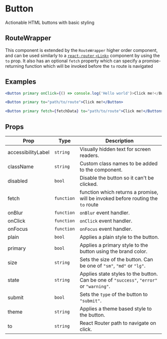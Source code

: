 # Button

Actionable HTML buttons with basic styling

## RouteWrapper

This component is extended by the `RouteWrapper` higher order component, and can be used similarly to a [`react-router` `<Link>`](https://reacttraining.com/react-router/web/api/Link) component by using the `to` prop. It also has an optional `fetch` property which can specify a promise-returning function which will be invoked before the `to` route is navigated


## Examples

```jsx
<Button primary onClick={() => console.log('Hello world')>Click me!</Button>
```

```jsx
<Button primary to="path/to/route">Click me!</Button>
```

```jsx
<Button primary fetch={fetchData} to="path/to/route">Click me!</Button>
```

## Props

| Prop | Type | Description |
| --- | --- | --- |
| accessibilityLabel | `string` | Visually hidden text for screen readers. |
| className | `string` | Custom class names to be added to the component. |
| disabled | `bool` | Disable the button so it can't be clicked. |
| fetch | `function`| function which returns a promise, will be invoked before routing the `to` route |
| onBlur | `function` | `onBlur` event handler. |
| onClick | `function` | `onClick` event handler. |
| onFocus | `function` | `onFocus` event handler. |
| plain | `bool` | Applies a plain style to the button. |
| primary | `bool` | Applies a primary style to the button using the brand color. |
| size | `string` | Sets the size of the button. Can be one of `"sm"`, `"md"` or `"lg"`. |
| state | `string` | Applies state styles to the button. Can be one of `"success"`, `"error"` or `"warning"`. |
| submit | `bool` | Sets the `type` of the button to `"submit"`. |
| theme | `string` | Applies a theme based style to the button. |
| to | `string` | React Router path to navigate on click. |
